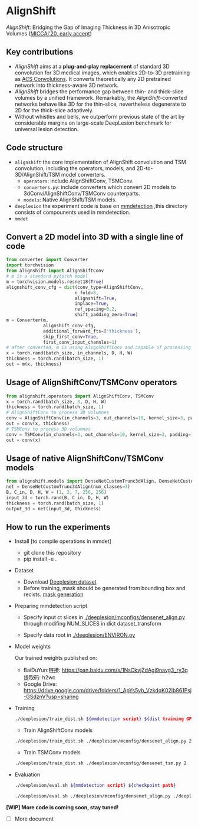 # AlignShift

*AlignShift*: Bridging the Gap of Imaging Thickness in 3D Anisotropic Volumes ([MICCAI'20, early accept](https://arxiv.org/abs/2005.01969))

## Key contributions

* *AlignShift* aims at a **plug-and-play replacement** of standard 3D convolution for 3D medical images, which enables 2D-to-3D pretraining as [ACS Convolutions](https://github.com/M3DV/ACSConv/). It converts theoretically any 2D pretrained network into thickness-aware 3D network. 
* *AlignShift*  bridges the performance gap between thin- and thick-slice volumes by a unified framework. Remarkably, the *AlignShift*-converted networks behave like 3D for the thin-slice, nevertheless degenerate to 2D for the thick-slice adaptively.
* Without whistles and bells, we outperform previous state of the art by considerable margins on large-scale DeepLesion benchmark for universal lesion detection.

## Code structure

* ``alignshift``
  the core implementation of AlignShift convolution and TSM convolution, including the operators, models, and 2D-to-3D/AlignShift/TSM model converters. 
  * ``operators``: include AlignShiftConv, TSMConv.
  * ``converters.py``: include converters which convert 2D models to 3dConv/AlignShiftConv/TSMConv counterparts.
  * ``models``: Native AlignShift/TSM models. 
* ``deeplesion`` 
  the experiment code is base on [mmdetection](https://github.com/open-mmlab/mmdetection)
,this directory consists of compounents used in mmdetection.
* ``mmdet`` 
## Convert a 2D model into 3D with a single line of code

```python
from converter import Converter
import torchvision
from alignshift import AlignShiftConv
# m is a standard pytorch model
m = torchvision.models.resnet18(True)
alignshift_conv_cfg = dict(conv_type=AlignShiftConv, 
                          n_fold=8, 
                          alignshift=True, 
                          inplace=True,
                          ref_spacing=0.2, 
                          shift_padding_zero=True)
m = Converter(m, 
              alignshift_conv_cfg, 
              additional_forward_fts=['thickness'], 
              skip_first_conv=True, 
              first_conv_input_channles=1)
# after converted, m is using AlignShiftConv and capable of processing 3D volumes
x = torch.rand(batch_size, in_channels, D, H, W)
thickness = torch.rand(batch_size, 1)
out = m(x, thickness)
```

## Usage of AlignShiftConv/TSMConv operators

```python
from alignshift.operators import AlignShiftConv, TSMConv
x = torch.rand(batch_size, 3, D, H, W)
thickness = torch.rand(batch_size, 1)
# AlignShiftConv to process 3D volumnes
conv = AlignShiftConv(in_channels=3, out_channels=10, kernel_size=3, padding=1, n_fold=8, alignshift=True, ref_thickness=2.0)
out = conv(x, thickness)
# TSMConv to process 3D volumnes
conv = TSMConv(in_channels=3, out_channels=10, kernel_size=3, padding=1, n_fold=8, tsm=True)
out = conv(x)
```

## Usage of native  AlignShiftConv/TSMConv models

```python
from alignshift.models import DenseNetCustomTrunc3dAlign, DenseNetCustomTrunc3dTSM
net = DenseNetCustomTrunc3dAlign(num_classes=3)
B, C_in, D, H, W = (1, 3, 7, 256, 256)
input_3d = torch.rand(B, C_in, D, H, W)
thickness = torch.rand(batch_size, 1)
output_3d = net(input_3d, thickness)
```

## How to run the experiments

* Install [to compile operations in mmdet]
  * git clone this repository
  * pip install -e . 
* Dataset

  * Download [Deeplesion dataset](https://nihcc.box.com/v/DeepLesion)
  * Before training, mask should be generated from bounding box and recists. [mask generation](./deeplesion/dataset/generate_mask_with_grabcut.md)

* Preparing mmdetection script

  * Specify input ct slices in [./deeplesion/mconfigs/densenet_align.py](./deeplesion/mconfigs/densenet_align.py) through modifing NUM_SLICES in dict dataset_transform
  
  * Specify data root in [./deeplesion/ENVIRON.py](./deeplesion/ENVIRON.py)
  
* Model weights

  Our trained weights published on: 
   * BaiDuYun:链接: https://pan.baidu.com/s/1NsCkvjZdAgi9navg3_ry3g 提取码: h2wc
   * Google Drive: https://drive.google.com/drive/folders/1_ApYs5vb_VzkdqK02lb861Psj-GSdznV?usp=sharing

* Training
  ```bash
  ./deeplesion/train_dist.sh ${mmdetection script} ${dist training GPUS}
  ```

  * Train AlignShiftConv models 
  ```bash
  ./deeplesion/train_dist.sh ./deeplesion/mconfig/densenet_align.py 2
  ```

  * Train TSMConv models 
  ```bash
  ./deeplesion/train_dist.sh ./deeplesion/mconfig/densenet_tsm.py 2
  ```
 * Evaluation 
   ```bash
   ./deeplesion/eval.sh ${mmdetection script} ${checkpoint path}
      ```
   ```bash
   ./deeplesion/eval.sh ./deeplesion/mconfig/densenet_align.py ./deeplesion/model_weights/alignshift_7slice.pth
   ```

**[WIP] More code is coming soon, stay tuned!**

* [ ] More document
